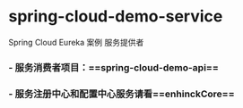 # spring-cloud-demo-service
Spring Cloud Eureka 案例 服务提供者

### **- 服务消费者项目：==spring-cloud-demo-api==**
### - 服务注册中心和配置中心服务请看==enhinckCore==